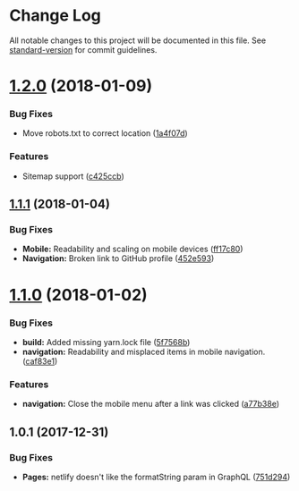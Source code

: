 # Change Log

All notable changes to this project will be documented in this file. See [standard-version](https://github.com/conventional-changelog/standard-version) for commit guidelines.

<a name="1.2.0"></a>
# [1.2.0](https://github.com/xceno/blog/compare/v1.1.1...v1.2.0) (2018-01-09)


### Bug Fixes

* Move robots.txt to correct location ([1a4f07d](https://github.com/xceno/blog/commit/1a4f07d))


### Features

* Sitemap support ([c425ccb](https://github.com/xceno/blog/commit/c425ccb))



<a name="1.1.1"></a>
## [1.1.1](https://github.com/xceno/blog/compare/v1.1.0...v1.1.1) (2018-01-04)


### Bug Fixes

* **Mobile:** Readability and scaling on mobile devices ([ff17c80](https://github.com/xceno/blog/commit/ff17c80))
* **Navigation:** Broken link to GitHub profile ([452e593](https://github.com/xceno/blog/commit/452e593))



<a name="1.1.0"></a>
# [1.1.0](https://github.com/xceno/blog/compare/v1.0.1...v1.1.0) (2018-01-02)


### Bug Fixes

* **build:** Added missing yarn.lock file ([5f7568b](https://github.com/xceno/blog/commit/5f7568b))
* **navigation:** Readability and misplaced items in mobile navigation. ([caf83e1](https://github.com/xceno/blog/commit/caf83e1))


### Features

* **navigation:** Close the mobile menu after a link was clicked ([a77b38e](https://github.com/xceno/blog/commit/a77b38e))



<a name="1.0.1"></a>
## 1.0.1 (2017-12-31)


### Bug Fixes

* **Pages:** netlify doesn't like the formatString param in GraphQL ([751d294](https://github.com/xceno/blog/commit/751d294))
